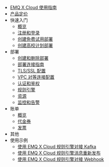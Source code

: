 * [EMQ X Cloud 使用指南](./README.md)
* [产品定价](./pricing.md)
* 快速入门
  * [概览](./quick_start/quick_start.md)
  * [注册和登录](./quick_start/signup_login.md)
  * [创建免费试用部署](./quick_start/free_trial.md)
  * [创建高校计划部署](./quick_start/edu_plans.md)
* 部署
  * [创建和删除部署](./deployments/create_delete.md)
  * [部署连接指南](./deployments/connections.md)
  * [TLS/SSL 配置](./deployments/tls.md)
  * [VPC 对等连接配置](./deployments/vpc_peering.md)
  * [认证和鉴权](./deployments/users_and_acl.md)
  * [规则引擎](./deployments/rule_engine.md)
  * [资源](./deployments/resources.md)
  * [监控和告警](./deployments/monitor.md)
* 账单
  * [概览](./billing/overview.md)
  * [代金券](./billing/credits.md)
  * [发票](./billing/invoices.md)
* 其他
* 使用示例
  * [使用 EMQ X Cloud 规则引擎对接 Kafka](./use_cases/rule_engine_kafka.md)
  * [使用 EMQ X Cloud 规则引擎消息重新发布](./use_cases/rule_engine_republish.md)
  * [使用 EMQ X Cloud 规则引擎对接 Webhook](./use_cases/rule_engine_republish.md)

